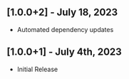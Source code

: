 ## [1.0.0+2] - July 18, 2023

* Automated dependency updates


## [1.0.0+1] - July 4th, 2023

* Initial Release

